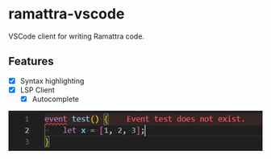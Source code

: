 # ramattra-vscode

VSCode client for writing Ramattra code.

## Features

- [x] Syntax highlighting
- [x] LSP Client
  - [x] Autocomplete

![Showcase](assets/showcase.png)